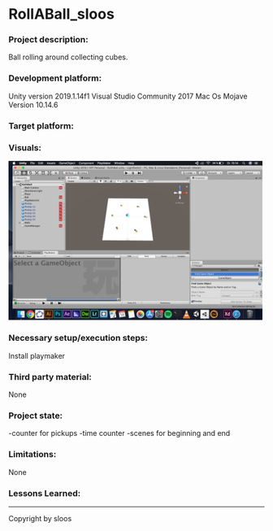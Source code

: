 # RollABall_sloos

### Project description: 
Ball rolling around collecting cubes.

### Development platform: 
Unity version 2019.1.14f1
Visual Studio Community 2017
Mac Os Mojave Version 10.14.6

### Target platform: 


### Visuals: 
<div>
<img src = "Assets/images/img_1.png" width = "500">
</div>

### Necessary setup/execution steps: 
Install playmaker

### Third party material: 
None

### Project state: 
-counter for pickups
-time counter
-scenes for beginning and end

### Limitations: 
None

### Lessons Learned: 


---
Copyright by sloos 